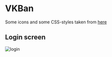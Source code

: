 # VKBan

Some icons and some CSS-styles taken from [here](https://github.com/horst3180/arc-theme)

## Login screen
![login](http://i.imgur.com/cnGuVIk.png)
